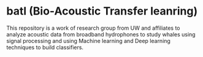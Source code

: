 # batl (Bio-Acoustic Transfer leanring)

This repository is a work of research group from UW and affiliates to analyze acoustic data from broadband hydrophones to study whales using 
signal processing and using Machine learning and Deep learning techniques to build classifiers.

